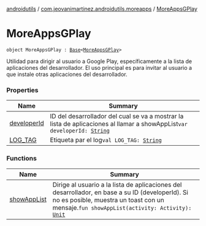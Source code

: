 [androidutils](../../index.md) / [com.jeovanimartinez.androidutils.moreapps](../index.md) / [MoreAppsGPlay](./index.md)

# MoreAppsGPlay

`object MoreAppsGPlay : `[`Base`](../../com.jeovanimartinez.androidutils/-base/index.md)`<`[`MoreAppsGPlay`](./index.md)`>`

Utilidad para dirigir al usuario a Google Play, específicamente a la lista de aplicaciones del desarrollador.
El uso principal es para invitar al usuario a que instale otras aplicaciones del desarrollador.

### Properties

| Name | Summary |
|---|---|
| [developerId](developer-id.md) | ID del desarrollador del cual se va a mostrar la lista de aplicaciones al llamar a showAppList`var developerId: `[`String`](https://kotlinlang.org/api/latest/jvm/stdlib/kotlin/-string/index.html) |
| [LOG_TAG](-l-o-g_-t-a-g.md) | Etiqueta par el log`val LOG_TAG: `[`String`](https://kotlinlang.org/api/latest/jvm/stdlib/kotlin/-string/index.html) |

### Functions

| Name | Summary |
|---|---|
| [showAppList](show-app-list.md) | Dirige al usuario a la lista de aplicaciones del desarrollador, en base a su ID (developerId). Si no es posible, muestra un toast con un mensaje.`fun showAppList(activity: Activity): `[`Unit`](https://kotlinlang.org/api/latest/jvm/stdlib/kotlin/-unit/index.html) |
